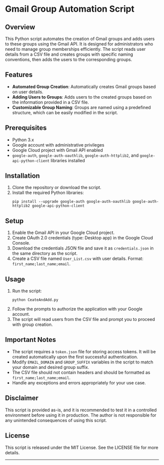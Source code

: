 # Gmail Group Automation Script

## Overview
This Python script automates the creation of Gmail groups and adds users to these groups using the Gmail API. It is designed for administrators who need to manage group memberships efficiently. The script reads user details from a CSV file and creates groups with specific naming conventions, then adds the users to the corresponding groups.

## Features
- **Automated Group Creation**: Automatically creates Gmail groups based on user details.
- **Adding Users to Groups**: Adds users to the created groups based on the information provided in a CSV file.
- **Customizable Group Naming**: Groups are named using a predefined structure, which can be easily modified in the script.

## Prerequisites
- Python 3.x
- Google account with administrative privileges
- Google Cloud project with Gmail API enabled
- `google-auth`, `google-auth-oauthlib`, `google-auth-httplib2`, and `google-api-python-client` libraries installed

## Installation
1. Clone the repository or download the script.
2. Install the required Python libraries:
   ```
   pip install --upgrade google-auth google-auth-oauthlib google-auth-httplib2 google-api-python-client
   ```

## Setup
1. Enable the Gmail API in your Google Cloud project.
2. Create OAuth 2.0 credentials (type: Desktop app) in the Google Cloud Console.
3. Download the credentials JSON file and save it as `credentials.json` in the same directory as the script.
4. Create a CSV file named `User_List.csv` with user details. Format: `first_name;last_name;email`.

## Usage
1. Run the script:
   ```
   python CeateAndAdd.py
   ```
2. Follow the prompts to authorize the application with your Google account.
3. The script will read users from the CSV file and prompt you to proceed with group creation.

## Important Notes
- The script requires a `token.json` file for storing access tokens. It will be created automatically upon the first successful authentication.
- Modify `EMAIL_DOMAIN` and `GROUP_SUFFIX` variables in the script to match your domain and desired group suffix.
- The CSV file should not contain headers and should be formatted as `first_name;last_name;email`.
- Handle any exceptions and errors appropriately for your use case.

## Disclaimer
This script is provided as-is, and it is recommended to test it in a controlled environment before using it in production. The author is not responsible for any unintended consequences of using this script.

## License
This script is released under the MIT License. See the LICENSE file for more details.

---